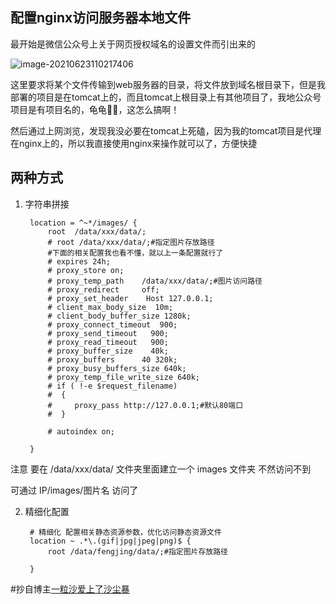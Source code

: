 ## 配置nginx访问服务器本地文件

最开始是微信公众号上关于网页授权域名的设置文件而引出来的

![image-20210623110217406](F:%5CAA_LLJ%5CGitRepository%5CDailyNote%5C%E6%95%99%E7%A8%8B%5Cimage-20210623110217406.png)

这里要求将某个文件传输到web服务器的目录，将文件放到域名根目录下，但是我部署的项目是在tomcat上的，而且tomcat上根目录上有其他项目了，我地公众号项目是有项目名的，龟龟:turtle::turtle:，这怎么搞啊！

然后通过上网浏览，发现我没必要在tomcat上死磕，因为我的tomcat项目是代理在nginx上的，所以我直接使用nginx来操作就可以了，方便快捷

## 两种方式

1. 字符串拼接

        location = ^~*/images/ {
            root  /data/xxx/data/;
            # root /data/xxx/data/;#指定图片存放路径
            #下面的相关配置我也看不懂，就以上一条配置就行了
            # expires 24h;
            # proxy_store on;
            # proxy_temp_path    /data/xxx/data/;#图片访问路径
            # proxy_redirect     off;
            # proxy_set_header    Host 127.0.0.1;
            # client_max_body_size  10m;
            # client_body_buffer_size 1280k;
            # proxy_connect_timeout  900;
            # proxy_send_timeout   900;
            # proxy_read_timeout   900;
            # proxy_buffer_size    40k;
            # proxy_buffers      40 320k;
            # proxy_busy_buffers_size 640k;
            # proxy_temp_file_write_size 640k;
            # if ( !-e $request_filename)
            #  {
            #     proxy_pass http://127.0.0.1;#默认80端口
            #  }
        
            # autoindex on;
        
        }

注意 要在 /data/xxx/data/ 文件夹里面建立一个 images 文件夹 不然访问不到

可通过 IP/images/图片名  访问了

 

2. 精细化配置

        # 精细化 配置相关静态资源参数，优化访问静态资源文件
        location ~ .*\.(gif|jpg|jpeg|png)$ {
            root /data/fengjing/data/;#指定图片存放路径   
        	
        }
#抄自博主[一粒沙爱上了沙尘暴](https://blog.csdn.net/qq_16720391/article/details/106826281)